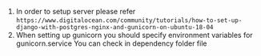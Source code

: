 1. In order to setup server please refer `https://www.digitalocean.com/community/tutorials/how-to-set-up-django-with-postgres-nginx-and-gunicorn-on-ubuntu-18-04`
2. When setting up gunicorn you should specify environment variables for gunicorn.service You can check in dependency folder file 